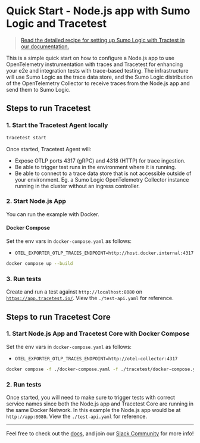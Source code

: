 # Quick Start - Node.js app with Sumo Logic and Tracetest

> [Read the detailed recipe for setting up Sumo Logic with Tractest in our documentation.](https://docs.tracetest.io/examples-tutorials/recipes/running-tracetest-with-sumologic)

This is a simple quick start on how to configure a Node.js app to use OpenTelemetry instrumentation with traces and Tracetest for enhancing your e2e and integration tests with trace-based testing. The infrastructure will use Sumo Logic as the trace data store, and the Sumo Logic distribution of the OpenTelemetry Collector to receive traces from the Node.js app and send them to Sumo Logic.

## Steps to run Tracetest

### 1. Start the Tracetest Agent locally

```bash
tracetest start
```

Once started, Tracetest Agent will:

- Expose OTLP ports 4317 (gRPC) and 4318 (HTTP) for trace ingestion.
- Be able to trigger test runs in the environment where it is running.
- Be able to connect to a trace data store that is not accessible outside of your environment. Eg. a Sumo Logic OpenTelemetry Collector instance running in the cluster without an ingress controller.

### 2. Start Node.js App

You can run the example with Docker.

#### Docker Compose

Set the env vars in `docker-compose.yaml` as follows:

- `OTEL_EXPORTER_OTLP_TRACES_ENDPOINT=http://host.docker.internal:4317`

```bash
docker compose up --build
```

### 3. Run tests

Create and run a test against `http://localhost:8080` on [`https://app.tracetest.io/`](https://app.tracetest.io/). View the `./test-api.yaml` for reference.

## Steps to run Tracetest Core

### 1. Start Node.js App and Tracetest Core with Docker Compose

Set the env vars in `docker-compose.yaml` as follows:

- `OTEL_EXPORTER_OTLP_TRACES_ENDPOINT=http://otel-collector:4317`

```bash
docker compose -f ./docker-compose.yaml -f ./tracetest/docker-compose.yaml up --build
```

### 2. Run tests

Once started, you will need to make sure to trigger tests with correct service names since both the Node.js app and Tracetest Core are running in the same Docker Network. In this example the Node.js app would be at `http://app:8080`. View the `./test-api.yaml` for reference.

---

Feel free to check out the [docs](https://docs.tracetest.io/), and join our [Slack Community](https://dub.sh/tracetest-community) for more info!
